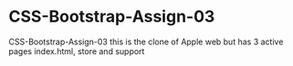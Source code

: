# CSS-Bootstrap-Assign-03
CSS-Bootstrap-Assign-03
this is the clone of Apple web but has 3 active pages index.html, store and support
